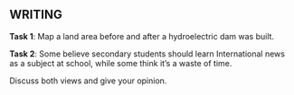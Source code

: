 ## **WRITING**

**Task 1**: Map a land area before and after a hydroelectric dam was built.

**Task 2**: Some believe secondary students should learn International news as a subject at school, while some think it’s a waste of time.

Discuss both views and give your opinion.
